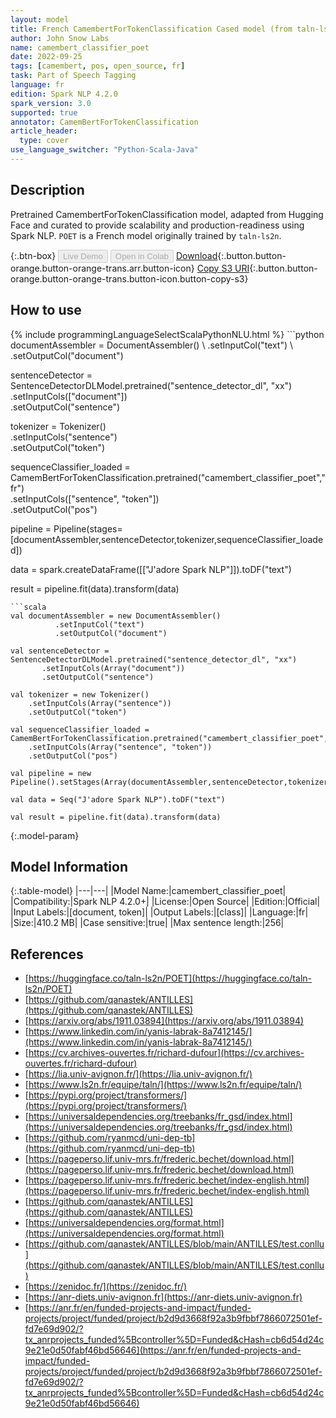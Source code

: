```yaml
---
layout: model
title: French CamembertForTokenClassification Cased model (from taln-ls2n)
author: John Snow Labs
name: camembert_classifier_poet
date: 2022-09-25
tags: [camembert, pos, open_source, fr]
task: Part of Speech Tagging
language: fr
edition: Spark NLP 4.2.0
spark_version: 3.0
supported: true
annotator: CamemBertForTokenClassification
article_header:
  type: cover
use_language_switcher: "Python-Scala-Java"
---
```


## Description

Pretrained CamembertForTokenClassification model, adapted from Hugging Face and curated to provide scalability and production-readiness using Spark NLP. `POET` is a French model originally trained by `taln-ls2n`.

{:.btn-box}
<button class="button button-orange" disabled>Live Demo</button>
<button class="button button-orange" disabled>Open in Colab</button>
[Download](https://s3.amazonaws.com/auxdata.johnsnowlabs.com/public/models/camembert_classifier_poet_fr_4.2.0_3.0_1664084377226.zip){:.button.button-orange.button-orange-trans.arr.button-icon}
[Copy S3 URI](s3://auxdata.johnsnowlabs.com/public/models/camembert_classifier_poet_fr_4.2.0_3.0_1664084377226.zip){:.button.button-orange.button-orange-trans.button-icon.button-copy-s3}

## How to use



<div class="tabs-box" markdown="1">
{% include programmingLanguageSelectScalaPythonNLU.html %}
```python
documentAssembler = DocumentAssembler() \
        .setInputCol("text") \
        .setOutputCol("document")
        
sentenceDetector = SentenceDetectorDLModel.pretrained("sentence_detector_dl", "xx")\
.setInputCols(["document"])\
.setOutputCol("sentence")

tokenizer = Tokenizer() \
    .setInputCols("sentence") \
    .setOutputCol("token")

sequenceClassifier_loaded = CamemBertForTokenClassification.pretrained("camembert_classifier_poet","fr") \
    .setInputCols(["sentence", "token"]) \
    .setOutputCol("pos")

pipeline = Pipeline(stages=[documentAssembler,sentenceDetector,tokenizer,sequenceClassifier_loaded])

data = spark.createDataFrame([["J'adore Spark NLP"]]).toDF("text")

result = pipeline.fit(data).transform(data)
```
```scala
val documentAssembler = new DocumentAssembler() 
          .setInputCol("text") 
          .setOutputCol("document")

val sentenceDetector = SentenceDetectorDLModel.pretrained("sentence_detector_dl", "xx")
       .setInputCols(Array("document"))
       .setOutputCol("sentence")

val tokenizer = new Tokenizer() 
    .setInputCols(Array("sentence"))
    .setOutputCol("token")

val sequenceClassifier_loaded = CamemBertForTokenClassification.pretrained("camembert_classifier_poet","fr") 
    .setInputCols(Array("sentence", "token")) 
    .setOutputCol("pos")

val pipeline = new Pipeline().setStages(Array(documentAssembler,sentenceDetector,tokenizer,sequenceClassifier_loaded))

val data = Seq("J'adore Spark NLP").toDF("text")

val result = pipeline.fit(data).transform(data)
```
</div>

{:.model-param}
## Model Information

{:.table-model}
|---|---|
|Model Name:|camembert_classifier_poet|
|Compatibility:|Spark NLP 4.2.0+|
|License:|Open Source|
|Edition:|Official|
|Input Labels:|[document, token]|
|Output Labels:|[class]|
|Language:|fr|
|Size:|410.2 MB|
|Case sensitive:|true|
|Max sentence length:|256|

## References

- [https://huggingface.co/taln-ls2n/POET](https://huggingface.co/taln-ls2n/POET)
- [https://github.com/qanastek/ANTILLES](https://github.com/qanastek/ANTILLES)
- [https://arxiv.org/abs/1911.03894](https://arxiv.org/abs/1911.03894)
- [https://www.linkedin.com/in/yanis-labrak-8a7412145/](https://www.linkedin.com/in/yanis-labrak-8a7412145/)
- [https://cv.archives-ouvertes.fr/richard-dufour](https://cv.archives-ouvertes.fr/richard-dufour)
- [https://lia.univ-avignon.fr/](https://lia.univ-avignon.fr/)
- [https://www.ls2n.fr/equipe/taln/](https://www.ls2n.fr/equipe/taln/)
- [https://pypi.org/project/transformers/](https://pypi.org/project/transformers/)
- [https://universaldependencies.org/treebanks/fr_gsd/index.html](https://universaldependencies.org/treebanks/fr_gsd/index.html)
- [https://github.com/ryanmcd/uni-dep-tb](https://github.com/ryanmcd/uni-dep-tb)
- [https://pageperso.lif.univ-mrs.fr/frederic.bechet/download.html](https://pageperso.lif.univ-mrs.fr/frederic.bechet/download.html)
- [https://pageperso.lif.univ-mrs.fr/frederic.bechet/index-english.html](https://pageperso.lif.univ-mrs.fr/frederic.bechet/index-english.html)
- [https://github.com/qanastek/ANTILLES](https://github.com/qanastek/ANTILLES)
- [https://universaldependencies.org/format.html](https://universaldependencies.org/format.html)
- [https://github.com/qanastek/ANTILLES/blob/main/ANTILLES/test.conllu](https://github.com/qanastek/ANTILLES/blob/main/ANTILLES/test.conllu)
- [https://zenidoc.fr/](https://zenidoc.fr/)
- [https://anr-diets.univ-avignon.fr](https://anr-diets.univ-avignon.fr)
- [https://anr.fr/en/funded-projects-and-impact/funded-projects/project/funded/project/b2d9d3668f92a3b9fbbf7866072501ef-fd7e69d902/?tx_anrprojects_funded%5Bcontroller%5D=Funded&cHash=cb6d54d24c9e21e0d50fabf46bd56646](https://anr.fr/en/funded-projects-and-impact/funded-projects/project/funded/project/b2d9d3668f92a3b9fbbf7866072501ef-fd7e69d902/?tx_anrprojects_funded%5Bcontroller%5D=Funded&cHash=cb6d54d24c9e21e0d50fabf46bd56646)